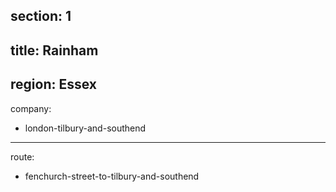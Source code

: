 section: 1
----
title: Rainham
----
region: Essex
----
company:
- london-tilbury-and-southend
----
route:
- fenchurch-street-to-tilbury-and-southend
